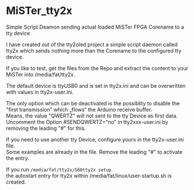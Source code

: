 # MiSTer_tty2x
Simple Script Deamon sending actual loaded MiSTer FPGA Corename to a tty device
  
I have created out of the tty2oled project a simple script daemon called tty2x which sends nothing more than the Corename to the configured tty device.  
  
If you like to test, get the files from the Repo and extract the content to your MiSTer into /media/fat/tty2x.  
  
The default device is ttyUSB0 and is set in tty2x.ini and can be overwritten with values in tty2x-user.ini.  
  
The only option which can be deactivated is the possiblity to disable the "first transmission" which „flows“ the Arduino receive buffer.  
Means, the value "QWERTZ" will not sent to the tty Device as first data.  
Uncomment the Option #SENDQWERTZ="no" in tty2xxx-user.ini by removing the leading "#" for this.  
  
If you need to use another tty Device, configure yours in the tty2x-user.ini file.  
Some examples are already in the file. Remove the leading "#" to activate the entry.  

If you run `/media/fat/tty2x/S60tty2x setup`  
the autostart entry for tty2x within /media/fat/linux/user-startup.sh is created.
